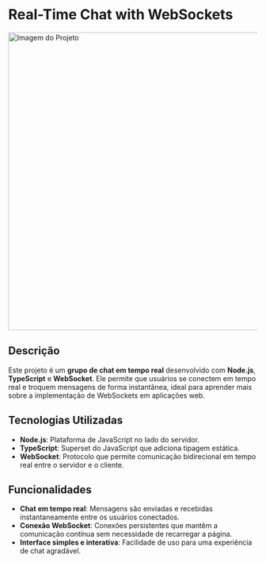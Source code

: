 # Real-Time Chat with WebSockets
<img src="https://i.imgur.com/jLRyLfB.png" alt="Imagem do Projeto" width="600" />

## Descrição

Este projeto é um **grupo de chat em tempo real** desenvolvido com **Node.js**, **TypeScript** e **WebSocket**. Ele permite que usuários se conectem em tempo real e troquem mensagens de forma instantânea, ideal para aprender mais sobre a implementação de WebSockets em aplicações web.

## Tecnologias Utilizadas

- **Node.js**: Plataforma de JavaScript no lado do servidor.
- **TypeScript**: Superset do JavaScript que adiciona tipagem estática.
- **WebSocket**: Protocolo que permite comunicação bidirecional em tempo real entre o servidor e o cliente.

## Funcionalidades

- **Chat em tempo real**: Mensagens são enviadas e recebidas instantaneamente entre os usuários conectados.
- **Conexão WebSocket**: Conexões persistentes que mantêm a comunicação contínua sem necessidade de recarregar a página.
- **Interface simples e interativa**: Facilidade de uso para uma experiência de chat agradável.
